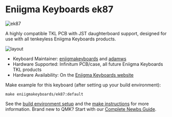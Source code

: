 # Eniigma Keyboards ek87

![ek87](https://i.imgur.com/lmZYr1Pl.jpg)

A highly compatible TKL PCB with JST daughterboard support, designed for use with all tenkeyless Eniigma Keyboards products.

![layout](https://i.imgur.com/FNYcAEP.png)

* Keyboard Maintainer: [eniigmakeyboards](https://github.com/eniigmakeyboards) and [adamws](https://github.com/adamws)
* Hardware Supported: Infinitum PCB/case, all future Eniigma Keyboards TKL products
* Hardware Availability: On the [Eniigma Keyboards website](https://eniigmakeyboards.com/collections/infinitum/products/ek87-pcb-preorder)

Make example for this keyboard (after setting up your build environment):

    make eniigmakeyboards/ek87:default

See the [build environment setup](https://docs.qmk.fm/#/getting_started_build_tools) and the [make instructions](https://docs.qmk.fm/#/getting_started_make_guide) for more information. Brand new to QMK? Start with our [Complete Newbs Guide](https://docs.qmk.fm/#/newbs).
